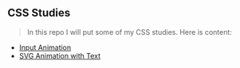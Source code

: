 ## CSS Studies

> In this repo I will put some of my CSS studies. Here is content:

- [Input Animation](https://github.com/emreharman/css-studies/tree/master/1-InputAnimation)
- [SVG Animation with Text](https://github.com/emreharman/css-studies/tree/master/2-SVG_Animation_with_Text)